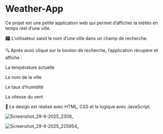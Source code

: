 # Weather-App
Ce projet est une petite application web qui permet d’afficher la météo en temps réel d’une ville.

🏙️ L’utilisateur saisit le nom d’une ville dans un champ de recherche.

🔍 Après avoir cliqué sur le bouton de recherche, l’application récupère et affiche :

La température actuelle

Le nom de la ville

Le taux d’humidité

La vitesse du vent

🎨 Le design est réalisé avec HTML, CSS et la logique avec JavaScript.

![Screenshot_29-9-2025_2309_](https://github.com/user-attachments/assets/a047888c-7b50-4476-8f3c-b7d431d0d95b)

![Screenshot_29-9-2025_225954_](https://github.com/user-attachments/assets/68469949-d3dd-483a-97d3-7b00a8726dff)
